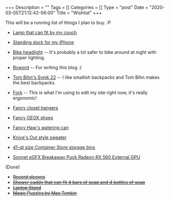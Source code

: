 +++
Description = ""
Tags = []
Categories = []
Type = "post"
Date = "2020-03-05T21:12:42-06:00"
Title = "Wishlist"
+++

This will be a running list of things I plan to buy. :P

- [Lamp that can fit by my couch](https://www.target.com/p/valencia-led-floor-lamp-brass-includes-energy-efficient-light-bulb-project-62-8482/-/A-54550861#)
- [Standing dock for my iPhone](https://www.amazon.com/dp/B01LD85OH6)
- [Bike headlight](https://thewirecutter.com/reviews/best-commuter-bike-lights/) -- It's probably a lot safer to bike around at night with proper lighting.
- [Byword](https://www.bywordapp.com/) -- For writing this blog :)
- [Tom Bihn's Synik 22](https://www.tombihn.com/collections/backpacks/products/synik-22) -- I like smallish backpacks and Tom Bihn makes the best backpacks.
- [Fork](https://fork.dev/) -- This is what I'm using to edit my site right now, it's really ergonomic!
- [Fancy closet hangers](https://www.amazon.com/dp/B000OSJMSE/)

- [Fancy GEOX shoes](https://www.geox.com/en-US/man/)
- [Fancy Haw's watering can](https://haws.co.uk/)
- [Knive's Out style sweater](https://www.blarney.com/irish-shop/mens-supersoft-plaited-cable-crew-neck-sweater/)
- [41-qt size Container Store storage bins](https://www.containerstore.com/s/clear-weathertight-totes/d?productId=10026213&cid=af%3Agen&ranMID=37353&ranEAID=7m8EnekPF5E&ranSiteID=7m8EnekPF5E-r54gyqZckxZ0kDgQF6hTyQ)
- [Sonnet eGFX Breakaway Puck Radeon RX 560 External GPU](https://www.apple.com/shop/product/HMT22ZM/A/sonnet-egfx-breakaway-puck-radeon-rx-560-external-gpu?fnode=357ba22ffd7182fd9ba50508bab9b6cbaa87dd1e3050a11be644f455748780b41bbf7b517edf7795f3abd84199c6f358217bf97ff8d2f43b35bdd2cd28147d8956e10a3c73fc3a983c7dea2fa10819e1b5167b02b156d96a338283af409424beb8a263ef14f938bd5963fae10eace8b2)

(Done)

- ~~[Record sleeves](https://www.amazon.com/dp/B07CYKRVRW)~~
- ~~[Shower caddy that can fit 4 bars of soap and 4 bottles of soap](https://www.amazon.com/InterDesign-Hanging-Shower-Shampoo-Conditioner/dp/B003OBY5NU/)~~
- ~~[Laptop Stand](https://thewirecutter.com/reviews/best-laptop-stands/)~~
- ~~[Magic Puzzles by Max Temkin](https://www.kickstarter.com/projects/maxtemkin/magic-puzzles/)~~
